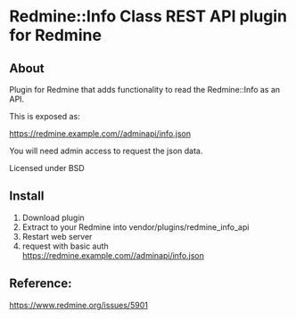Redmine::Info Class REST API plugin for Redmine
===============================

About
-----

Plugin for Redmine that adds functionality to read the Redmine::Info as an API.

This is exposed as:

https://redmine.example.com//adminapi/info.json

You will need admin access to request the json data.

Licensed under BSD

Install
-------

1. Download plugin
2. Extract to your Redmine into vendor/plugins/redmine_info_api
3. Restart web server
4. request with basic auth https://redmine.example.com//adminapi/info.json

Reference:
--------
https://www.redmine.org/issues/5901
